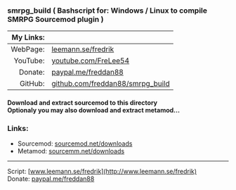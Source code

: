 ﻿### smrpg_build ( Bashscript for: Windows / Linux to compile SMRPG Sourcemod plugin )

| My Links: ||
| --------: | --------------------------------------------------
| WebPage:  | [leemann.se/fredrik](http://www.leemann.se/fredrik)
| YouTube:  | [youtube.com/FreLee54](https://www.youtube.com/user/FreLee54)
| Donate:   | [paypal.me/freddan88](https://www.paypal.me/freddan88)
| GitHub:   | [github.com/freddan88/smrpg_build](https://github.com/freddan88/smrpg_build)

#### Download and extract sourcemod to this directory<br/>Optionaly you may also download and extract metamod...

### Links:

- Sourcemod: [sourcemod.net/downloads](https://www.sourcemod.net/downloads.php?branch=stable)
- Metamod: [sourcemm.net/downloads](https://www.sourcemm.net/downloads.php?branch=stable)

---

Script: [www.leemann.se/fredrik](http://www.leemann.se/fredrik)<br/>
Donate: [paypal.me/freddan88](https://www.paypal.me/freddan88)
